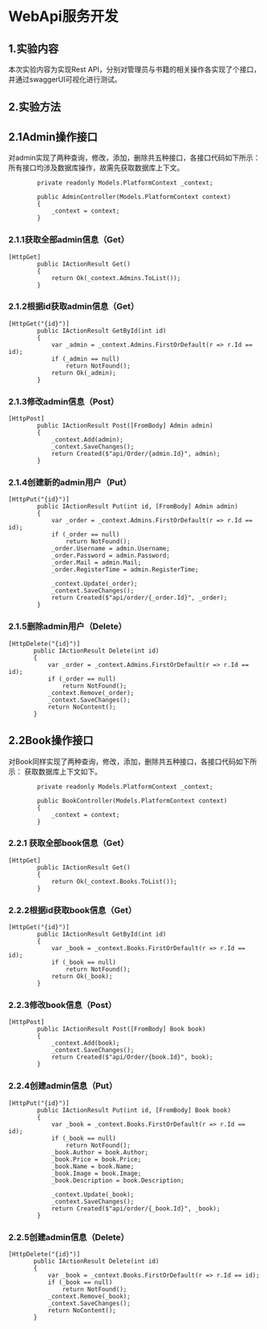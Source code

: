 # WebApi服务开发
## 1.实验内容
本次实验内容为实现Rest API，分别对管理员与书籍的相关操作各实现了个接口，并通过swaggerUI可视化进行测试。
## 2.实验方法
## 2.1Admin操作接口
对admin实现了两种查询，修改，添加，删除共五种接口，各接口代码如下所示：
所有接口均涉及数据库操作，故需先获取数据库上下文。
```
        private readonly Models.PlatformContext _context;

        public AdminController(Models.PlatformContext context)
        {
            _context = context;
        }
```
### 2.1.1获取全部admin信息（Get）
```
[HttpGet]
        public IActionResult Get()
        {
            return Ok(_context.Admins.ToList());
        }
```
### 2.1.2根据id获取admin信息（Get）
```
[HttpGet("{id}")]
        public IActionResult GetById(int id)
        {
            var _admin = _context.Admins.FirstOrDefault(r => r.Id == id);
            if (_admin == null)
                return NotFound();
            return Ok(_admin);
        }
```
### 2.1.3修改admin信息（Post）
```
[HttpPost]
        public IActionResult Post([FromBody] Admin admin)
        {
            _context.Add(admin);
            _context.SaveChanges();
            return Created($"api/Order/{admin.Id}", admin);
        }
```
### 2.1.4创建新的admin用户（Put）
```
[HttpPut("{id}")]
        public IActionResult Put(int id, [FromBody] Admin admin)
        {
            var _order = _context.Admins.FirstOrDefault(r => r.Id == id);
            if (_order == null)
                return NotFound();
            _order.Username = admin.Username;
            _order.Password = admin.Password;
            _order.Mail = admin.Mail;
            _order.RegisterTime = admin.RegisterTime;

            _context.Update(_order);
            _context.SaveChanges();
            return Created($"api/order/{_order.Id}", _order);
        }
 ```
 ### 2.1.5删除admin用户（Delete）
 ```
 [HttpDelete("{id}")]
        public IActionResult Delete(int id)
        {
            var _order = _context.Admins.FirstOrDefault(r => r.Id == id);
            if (_order == null)
                return NotFound();
            _context.Remove(_order);
            _context.SaveChanges();
            return NoContent();
        }
 ```
## 2.2Book操作接口
对Book同样实现了两种查询，修改，添加，删除共五种接口，各接口代码如下所示：
获取数据库上下文如下。
```
        private readonly Models.PlatformContext _context;

        public BookController(Models.PlatformContext context)
        {
            _context = context;
        }
```
### 2.2.1 获取全部book信息（Get）
```
[HttpGet]
        public IActionResult Get()
        {
            return Ok(_context.Books.ToList());
        }
 ```
### 2.2.2根据id获取book信息（Get）
```
[HttpGet("{id}")]
        public IActionResult GetById(int id)
        {
            var _book = _context.Books.FirstOrDefault(r => r.Id == id);
            if (_book == null)
                return NotFound();
            return Ok(_book);
        }
```
### 2.2.3修改book信息（Post）
```
[HttpPost]
        public IActionResult Post([FromBody] Book book)
        {
            _context.Add(book);
            _context.SaveChanges();
            return Created($"api/Order/{book.Id}", book);
        }
```
### 2.2.4创建admin信息（Put）
```
[HttpPut("{id}")]
        public IActionResult Put(int id, [FromBody] Book book)
        {
            var _book = _context.Books.FirstOrDefault(r => r.Id == id);
            if (_book == null)
                return NotFound();
            _book.Author = book.Author;
            _book.Price = book.Price;
            _book.Name = book.Name;
            _book.Image = book.Image;
            _book.Description = book.Description;

            _context.Update(_book);
            _context.SaveChanges();
            return Created($"api/order/{_book.Id}", _book);
        }
 ```
 ### 2.2.5创建admin信息（Delete）
 ```
[HttpDelete("{id}")]
        public IActionResult Delete(int id)
        {
            var _book = _context.Books.FirstOrDefault(r => r.Id == id);
            if (_book == null)
                return NotFound();
            _context.Remove(_book);
            _context.SaveChanges();
            return NoContent();
        }
```
